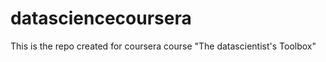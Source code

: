 datasciencecoursera
===================

This is the repo created for coursera course "The datascientist's Toolbox"
